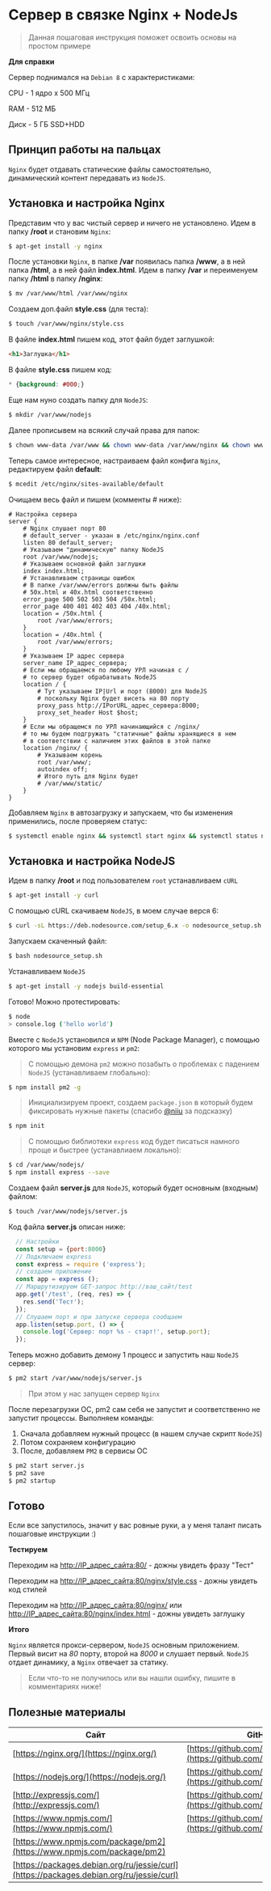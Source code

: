 # Сервер в связке Nginx + NodeJs

> Данная пошаговая инструкция поможет освоить основы на простом примере

**Для справки**

Сервер поднимался на `Debian 8` c характеристиками:

CPU - 1 ядро x 500 МГц

RAM - 512 МБ

Диск - 5 ГБ SSD+HDD

## Принцип работы на пальцах

`Nginx` будет отдавать статические файлы самостоятельно, динамический контент передавать из `NodeJS`.

## Установка и настройка Nginx

Представим что у вас чистый сервер и ничего не установлено. Идем в папку **/root** и становим `Nginx`:

```bash
$ apt-get install -y nginx
```

После установки `Nginx`, в папке **/var** появилась папка **/www**, а в ней папка **/html**, а в ней файл **index.html**.
Идем в папку **/var** и переименуем папку **/html** в папку **/nginx**:

```bash
$ mv /var/www/html /var/www/nginx
```

Создаем доп.файл **style.css** (для теста):

```bash
$ touch /var/www/nginx/style.css
```

В файле **index.html** пишем код, этот файл будет заглушкой:

```html
<h1>Заглушка</h1>
```

В файле **style.css** пишем код:

```css
* {background: #000;}
```

Еще нам нуно создать папку для `NodeJS`:

```bash
$ mkdir /var/www/nodejs
```

Далее прописывем на всякий случай права для папок:

```bash
$ chown www-data /var/www && chown www-data /var/www/nginx && chown www-data /var/www/nodejs
```

Теперь самое интересное, настраиваем файл конфига `Nginx`, редактируем файл **default**:

```bash
$ mcedit /etc/nginx/sites-available/default
```

Очищаем весь файл и пишем (комменты # ниже):
```
# Настройка сервера
server {
	# Nginx слушает порт 80
	# default_server - указан в /etc/nginx/nginx.conf
	listen 80 default_server;
	# Указываем "динамическую" папку NodeJS
	root /var/www/nodejs;
	# Указываем основной файл заглушки
	index index.html;
	# Устанавливаем страницы ошибок
	# В папке /var/www/errors должны быть файлы 
	# 50x.html и 40x.html соответственно
	error_page 500 502 503 504 /50x.html;
	error_page 400 401 402 403 404 /40x.html;
	location = /50x.html { 
		root /var/www/errors;
	}
	location = /40x.html { 
		root /var/www/errors;
	}
	# Указываем IP адрес сервера
	server_name IP_адрес_сервера;
	# Если мы обращаемся по любому УРЛ начиная с /
	# то сервер будет обрабатывать NodeJS
	location / {
		# Тут указываем IP|Url и порт (8000) для NodeJS
		# поскольку Nginx будет висеть на 80 порту
		proxy_pass http://IPorURL_адрес_сервера:8000;
		proxy_set_header Host $host;
	}
	# Если мы обращемся по УРЛ начинающийся с /nginx/
	# то мы будем подгружать "статичные" файлы хранящиеся в нем
	# в соответствии с наличием этих файлов в этой папке
	location /nginx/ {
		# Указываем корень
		root /var/www/;
		autoindex off;
		# Итого путь для Nginx будет
		# /var/www/static/
	}
}	 
```

Добавляем `Nginx` в автозагрузку и запускаем, что бы изменения применились, после проверяем статус:

```bash
$ systemctl enable nginx && systemctl start nginx && systemctl status nginx
```

## Установка и настройка NodeJS

Идем в папку **/root** и под пользователем `root` устанавливаем `cURL`

```bash
$ apt-get install -y curl
```

С помощью cURL скачиваем `NodeJS`, в моем случае верся 6:

```bash
$ curl -sL https://deb.nodesource.com/setup_6.x -o nodesource_setup.sh
```

Запускаем скаченный файл:

```bash
$ bash nodesource_setup.sh
```

Устанавливаем `NodeJS`

```bash
$ apt-get install -y nodejs build-essential
```

Готово! Можно протестировать:

```bash
$ node
> console.log ('hello world')
```

Вместе с `NodeJS` установился и `NPM` (Node Package Manager), с помощью которого мы установим `express` и `pm2`:

> С помощью демона `pm2` можно позабыть о проблемах с падением `NodeJS` (устанавливаем глобально):

```bash
$ npm install pm2 -g
```

> Инициализируем проект, создаем `package.json` в который будем фиксировать нужные пакеты (спасибо [@niiu](https://github.com/niiu) за подсказку)

```bash
$ npm init
```

> С помощью библиотеки `express` код будет писаться намного проще и быстрее (устанавлиаем локально):

```bash
$ cd /var/www/nodejs/
$ npm install express --save
```

Создаем файл **server.js** для `NodeJS`, который будет основным (входным) файлом:

```bash
$ touch /var/www/nodejs/server.js
```

Код файла **server.js** описан ниже:

```js
  // Настройки
  const setup = {port:8000}
  // Подключаем express
  const express = require ('express'); 
  // создаем приложение
  const app = express ();
  // Маршрутизируем GET-запрос http://ваш_сайт/test
  app.get('/test', (req, res) => {    
    res.send('Тест'); 
  });
  // Слушаем порт и при запуске сервера сообщаем
  app.listen(setup.port, () => {
    console.log('Сервер: порт %s - старт!', setup.port);
  });
```

Теперь можно добавить демону 1 процесс и запустить наш `NodeJS` сервер:

```bash
$ pm2 start /var/www/nodejs/server.js
```

> При этом у нас запущен сервер `Nginx`

После перезагрузки ОС, pm2 сам себя не запустит и соответственно не запустит процессы. Выполняем команды:

1. Сначала добавляем нужный процесс (в нашем случае скрипт `NodeJS`)
2. Потом сохраняем конфигурацию
3. После, добавляем `PM2` в сервисы ОС

```bash
$ pm2 start server.js
$ pm2 save
$ pm2 startup
```

## Готово

Если все запустилось, значит у вас ровные руки, а у меня талант писать пошаговые инструкции :)

**Тестируем**

Переходим на [http://IP_адрес_сайта:80/](http://IP_адрес_сайта:80/) - дожны увидеть фразу "Тест"

Переходим на [http://IP_адрес_сайта:80/nginx/style.css](http://IP_адрес_сайта:80/nginx/style.css) - дожны увидеть код стилей

Переходим на [http://IP_адрес_сайта:80/nginx/](http://IP_адрес_сайта:80/nginx/) или [http://IP_адрес_сайта:80/nginx/index.html](http://IP_адрес_сайта:80/nginx/index.html) - дожны увидеть заглушку

**Итого**

`Nginx` является прокси-сервером, `NodeJS` основным приложением. Первый висит на *80* порту, второй на *8000* и слушает первый. `NodeJS` отдает динамику, а `Nginx` отвечает за статику.  

> Если что-то не получилось или вы нашли ошибку, пишите в комментариях ниже!

## Полезные материалы

| Сайт | GitHub |
| --- | --- |
| [https://nginx.org/](https://nginx.org/) | [https://github.com/nginx/nginx](https://github.com/nginx/nginx) |
| [https://nodejs.org/](https://nodejs.org/) | [https://github.com/nodejs/node](https://github.com/nodejs/node) |
| [http://expressjs.com/](http://expressjs.com/) | [https://github.com/expressjs/express](https://github.com/expressjs/express) |
| [https://www.npmjs.com/](https://www.npmjs.com/) | [https://github.com/npm](https://github.com/npm) |
| [https://www.npmjs.com/package/pm2](https://www.npmjs.com/package/pm2) |  |
| [https://packages.debian.org/ru/jessie/curl](https://packages.debian.org/ru/jessie/curl) |  |